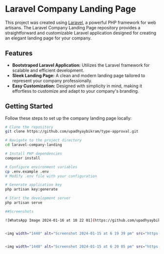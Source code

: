 # Laravel Company Landing Page

This project was created using [Laravel](https://laravel.com/), a powerful PHP framework for web artisans. The Laravel Company Landing Page repository provides a straightforward and customizable Laravel application designed for creating an elegant landing page for your company.

## Features

- **Bootstraped Laravel Application:** Utilizes the Laravel framework for scalable and efficient development.
- **Sleek Landing Page:** A clean and modern landing page tailored to represent your company professionally.
- **Easy Customization:** Designed with simplicity in mind, making it effortless to customize and adapt to your company's branding.

## Getting Started

Follow these steps to set up the company landing page locally:

```bash
# Clone the repository
git clone https://github.com/upadhyaybikram/type-approval.git

# Navigate to the project directory
cd laravel-company-landing

# Install PHP dependencies
composer install

# Configure environment variables
cp .env.example .env
# Modify .env file with your configuration

# Generate application key
php artisan key:generate

# Start the development server
php artisan serve

##Screenshots

![WhatsApp Image 2024-01-16 at 10 22 01](https://github.com/upadhyaybikram/type-approval/assets/43924986/9497d4a1-6deb-4766-8872-c2c19ca13f26)


<img width="1440" alt="Screenshot 2024-01-15 at 6 19 39 pm" src="https://github.com/upadhyaybikram/type-approval/assets/43924986/d3f02fd6-ddb0-4a78-a9d5-706f31ddff67">


<img width="1440" alt="Screenshot 2024-01-15 at 6 20 05 pm" src="https://github.com/upadhyaybikram/type-approval/assets/43924986/8538ea59-e2cf-4457-96c4-1465304289b8">



